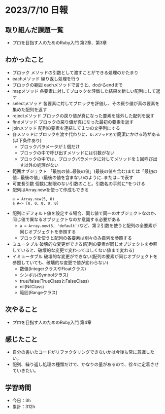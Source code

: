 # 2023/7/10 日報
## 取り組んだ課題一覧
- プロを目指す人のためのRuby入門 第2章、第3章

## わかったこと
- ブロック
  メソッドの引数として渡すことができる処理のかたまり
- eachメソッド
  繰り返し処理を行う
- ブロックの範囲
  eachメソッドで言うと、doからendまで
- mapメソッド
  各要素に対してブロックを評価した結果を新しい配列にして返す
- selectメソッド
  各要素に対してブロックを評価し、その戻り値が真の要素を集めた配列を返す
- rejectメソッド
  ブロックの戻り値が真になった要素を除外した配列を返す
- findメソッド
  ブロックの戻り値が真になった最初の要素を返す
- joinメソッド
  配列の要素を連結して１つの文字列にする
- 各メソッドにブロックを渡す代わりに、`&:メソッド名`で簡潔にかける時がある(以下条件あり)
  - ブロックパラメータが１個だけ
  - ブロックの中で呼び出すメソッドには引数がない
  - ブロックの中では、ブロックパラメータに対してメソッドを１回呼び出す以外の処理がない
- 範囲オブジェクト
  「最初の値..最後の値」(最後の値を含む)または「最初の値...最後の値」(最後の値を含まない)のように..または...で表す
- 可変長引数
  個数に制限のない引数のこと。引数名の手前に*をつける
- 配列はArray.newを使って作成もできる
  ```
  a = Array.new(5, 0)
  a #=> [0, 0, 0, 0, 0]
  ```
- 配列にデフォルト値を設定する場合、同じ値で同一のオブジェクトなのか、同じ値で異なるオブジェクトなのか意識する必要がある
  - `a = Array.new(5, 'default')`など、第２引数を使うと配列の全要素が同じオブジェクトを参照する
  - ブロックを使うと配列の各要素は別々のみ自列を参照する
- ミュータブル
  破壊的な変更ができる(配列の要素が同じオブジェクトを参照していると、破壊的な変更で変わってほしくない値まで変わる)
- イミュータブル
  破壊的な変更ができない(配列の要素が同じオブジェクトを参照していても、破壊的な変更で値が変わらない)
  - 数値(IntegerクラスやFloatクラス)
  - シンボル(Symbolクラス)
  - true/false(TrueClassとFalseClass)
  - nil(NilClass)
  - 範囲(Rangeクラス)
  
## 次やること
- プロを目指す人のためのRuby入門 第4章

## 感じたこと
- 自分の書いたコードがリファクタリングできないかは今後も常に意識したい。
- 配列、繰り返し処理の種類だけで、かなりの量があるので、徐々に定着させていきたい。
  
## 学習時間
- 今日：3h
- 累計：312h
